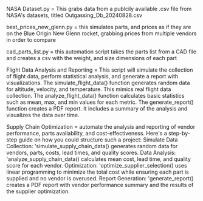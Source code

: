 NASA Dataset.py = This grabs data from a publcily available .csv file from NASA's datasets, titled Outgassing_Db_20240828.csv

best_prices_new_glenn.py = this simulates parts, and prices as if they are on the Blue Origin New Glenn rocket, grabbing prices from multiple vendors in order to compare 

cad_parts_list.py = this automation script takes the parts list from a CAD file and creates a csv with the weight, and size dimensions of each part 

Flight Data Analysis and Reporting = This script will simulate the collection of flight data, perform statistical analysis, and generate a report with visualizations.
The simulate_flight_data() function generates random data for altitude, velocity, and temperature. This mimics real flight data collection. The analyze_flight_data() function calculates basic statistics such as mean, max, and min values for each metric. The generate_report() function creates a PDF report. It includes a summary of the analysis and visualizes the data over time.

Supply Chain Optimization = automate the analysis and reporting of vendor performance, parts availability, and cost-effectiveness. Here's a step-by-step guide on how you could structure such a project:
Simulate Data Collection: 'simulate_supply_chain_data() generates random data for vendors, parts, costs, lead times, and quality scores.
Data Analysis: 'analyze_supply_chain_data() calculates mean cost, lead time, and quality score for each vendor.
Optimization: 'optimize_supplier_selection() uses linear programming to minimize the total cost while ensuring each part is supplied and no vendor is overused.
Report Generation: 'generate_report() creates a PDF report with vendor performance summary and the results of the supplier optimization.

